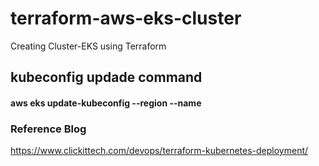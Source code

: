 # terraform-aws-eks-cluster

Creating Cluster-EKS using Terraform

## kubeconfig updade command
#### aws eks update-kubeconfig --region <us-east-1> --name <EKS ClusterName> 

### Reference Blog 
https://www.clickittech.com/devops/terraform-kubernetes-deployment/

